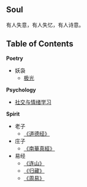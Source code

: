 ## Soul

有人失意，有人失忆，有人诗意。

## Table of Contents

**Poetry**
  + 妖袅
    + [极光](/src/soul/poetry/yuaoniao/aurora.md)

**Psychology**
  + [社交与情绪学习](/docs/psychology/社交与情绪学习.md)

**Spirit**
  + 老子
    + [《道德经》](/src/soul/philosophy/dao-de-jing/dao-de-jing.md)
  + 庄子
    + [《南華真經》]()
  + 易经
    + [《连山》]()
    + [《归藏》]()
    + [《周易》]()